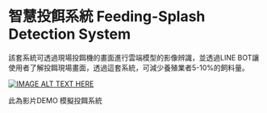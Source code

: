 # 智慧投餌系統 Feeding-Splash Detection System
該套系統可透過現場投餌機的畫面進行雲端模型的影像辨識，並透過LINE BOT讓使用者了解投餌現場畫面，透過這套系統，可減少養殖業者5-10%的飼料量。

[![IMAGE ALT TEXT HERE](https://img.youtube.com/vi/L-gw8dS23xo/0.jpg)](https://www.youtube.com/watch?v=L-gw8dS23xo)

此為影片DEMO 模擬投餌系統

